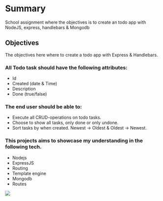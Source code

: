 # Summary
School assignment where the objectives is to create an todo app with NodeJS, express, handlebars & Mongodb<br>

## Objectives
The objectives here where to create a todo app with Express & Handlebars.<br>
### All Todo task should have the following attributes:<br>
<ul>
  <li>Id</li>
  <li>Created (date & Time)</li>
  <li>Description</li>
  <li>Done (true/false)</li>
</ul>

### The end user should be able to:
<ul>
  <li>Execute all CRUD-operations on todo tasks.</li>
  <li>Choose to show all tasks, only done or only undone.</li>
  <li>Sort tasks by when created. Newest → Oldest & Oldest → Newest.</li>
</ul>

### This projects aims to showcase my understanding in the following tech.
<ul>
  <li>Nodejs</li>
    <li>ExpressJS</li>
    <li>Routing</li>
    <li>Template engine</li>
    <li>Mongodb</li>
    <li>Routes</li>
</ul>


![](todoapp.gif)
